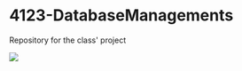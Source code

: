 # 4123-DatabaseManagements
Repository for the class' project

![](https://imgs.xkcd.com/comics/exploits_of_a_mom.png)


